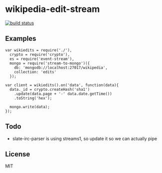 # wikipedia-edit-stream

[![build status](https://secure.travis-ci.org//imlucas/wikipedia-edit-stream.png)](http://travis-ci.org//imlucas/wikipedia-edit-stream)

## Examples

```
var wikiedits = require('./'),
  crypto = require('crypto'),
  es = require('event-stream'),
  mongo = require('stream-to-mongo')({
    db: 'mongodb://localhost:27017/wikipedia',
    collection: 'edits'
  });

var client = wikiedits().on('data', function(data){
  data._id = crypto.createHash('sha1')
    .update(data.page + '-' data.date.getTime())
    .toString('hex');

  mongo.write(data);
});

```

## Todo

- slate-irc-parser is using streams1, so update it so we can actually pipe

## License

MIT
